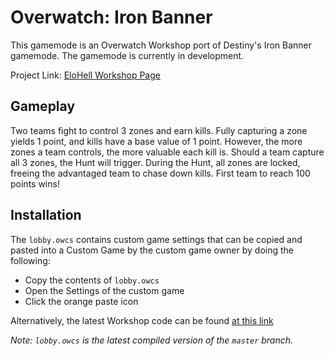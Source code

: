 # Overwatch: Iron Banner
This gamemode is an Overwatch Workshop port of Destiny's Iron Banner gamemode. The gamemode is currently in development.

Project Link: [EloHell Workshop Page](https://workshop.elohell.gg/eVXlsY0jGbWZfbg/Iron+Banner/)

Gameplay
--------
Two teams fight to control 3 zones and earn kills. Fully capturing a zone yields 1 point, and kills have a base value of 1 point. However, the more zones a team controls, the more valuable each kill is. Should a team capture all 3 zones, the Hunt will trigger. During the Hunt, all zones are locked, freeing the advantaged team to chase down kills. First team to reach 100 points wins!

Installation
----------
The `lobby.owcs` contains custom game settings that can be copied and pasted into a Custom Game by the custom game owner by doing the following:
- Copy the contents of `lobby.owcs`
- Open the Settings of the custom game
- Click the orange paste icon

Alternatively, the latest Workshop code can be found [at this link](https://workshop.elohell.gg/eVXlsY0jGbWZfbg/Iron+Banner/)

*Note: `lobby.owcs` is the latest compiled version of the `master` branch.*
